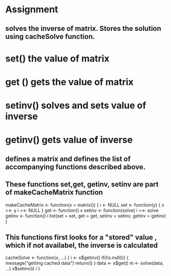 # Assignment
## solves the inverse of matrix. Stores the solution using cacheSolve function. 
## 
#  set() the value of matrix 
# get ()  gets the value of matrix
# setinv() solves and sets value of inverse
# getinv() gets value of inverse


## defines a matrix and defines the list of accompanying functions described above.
## These functions set,get, getinv, setinv are part of makeCacheMatrix function

makeCacheMatrix <- function(x = matrix()) {
                i <- NULL
                set <- function(y) {
                        x <<- y
                        i <<- NULL
                }
                get <- function() x
                setinv <- function(solve) i <<- solve
                getinv <- function() i
                list(set = set, get = get,
                     setinv = setinv,
                     getinv = getinv)
        }



## This functions first looks for a "stored" value , which if not availabel, the inverse is calculated
cacheSolve <- function(x, ...) {
                i <- x$getinv()
                if(!is.null(i)) {
                        message("getting cached data")
                        return(i)
                }
                data <- x$get()
                m <- solve(data, ...)
                x$setinv(i)
                i
        }
